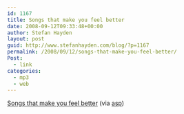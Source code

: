 ```yaml
---
id: 1167
title: Songs that make you feel better
date: 2008-09-12T09:33:48+00:00
author: Stefan Hayden
layout: post
guid: http://www.stefanhayden.com/blog/?p=1167
permalink: /2008/09/12/songs-that-make-you-feel-better/
Post:
  - link
categories:
  - mp3
  - web
---
```

<a href="http://8tracks.com/tylr/songs-that-make-you-feel-better">Songs that make you feel better</a> (via <a href="http://activatestarpower.tumblr.com/">asp</a>)